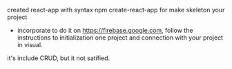 created react-app with syntax npm create-react-app <the name> for make skeleton your project
- incorporate to do it on https://firebase.google.com, follow the instructions to initialization one project and connection with your project in visual.

it's include CRUD, but it not satified.
